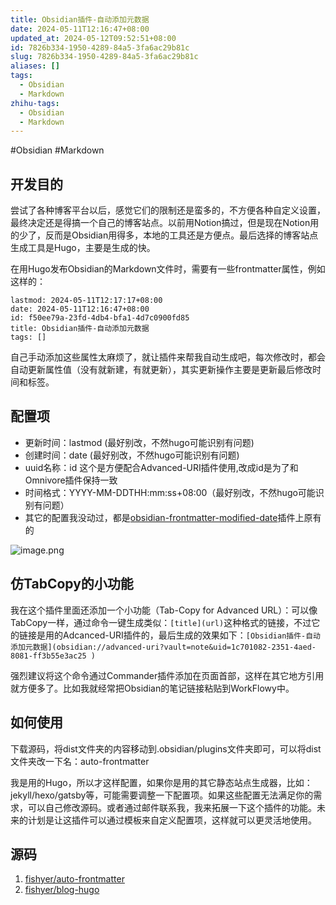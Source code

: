 ```yaml
---
title: Obsidian插件-自动添加元数据
date: 2024-05-11T12:16:47+08:00
updated_at: 2024-05-12T09:52:51+08:00
id: 7826b334-1950-4289-84a5-3fa6ac29b81c
slug: 7826b334-1950-4289-84a5-3fa6ac29b81c
aliases: []
tags:
  - Obsidian
  - Markdown
zhihu-tags:
  - Obsidian
  - Markdown
---
```


#Obsidian #Markdown 


## 开发目的

尝试了各种博客平台以后，感觉它们的限制还是蛮多的，不方便各种自定义设置，最终决定还是得搞一个自己的博客站点。以前用Notion搞过，但是现在Notion用的少了，反而是Obsidian用得多，本地的工具还是方便点。最后选择的博客站点生成工具是Hugo，主要是生成的快。

在用Hugo发布Obsidian的Markdown文件时，需要有一些frontmatter属性，例如这样的：
```
lastmod: 2024-05-11T12:17:17+08:00
date: 2024-05-11T12:16:47+08:00
id: f50ee79a-23fd-4db4-bfa1-4d7c0900fd85
title: Obsidian插件-自动添加元数据
tags: []
```
自己手动添加这些属性太麻烦了，就让插件来帮我自动生成吧，每次修改时，都会自动更新属性值（没有就新建，有就更新），其实更新操作主要是更新最后修改时间和标签。


## 配置项

- 更新时间：lastmod (最好别改，不然hugo可能识别有问题)
- 创建时间：date (最好别改，不然hugo可能识别有问题)
- uuid名称：id 这个是方便配合Advanced-URI插件使用,改成id是为了和Omnivore插件保持一致
- 时间格式：YYYY-MM-DDTHH:mm:ss+08:00（最好别改，不然hugo可能识别有问题）
- 其它的配置我没动过，都是[obsidian-frontmatter-modified-date](https://github.com/alangrainger/obsidian-frontmatter-modified-date )插件上原有的

![image.png](https://yupic.oss-cn-shanghai.aliyuncs.com/20240511122458.png)

## 仿TabCopy的小功能

我在这个插件里面还添加一个小功能（Tab-Copy for Advanced URL）：可以像TabCopy一样，通过命令一键生成类似：`[title](url)`这种格式的链接，不过它的链接是用的Adcanced-URI插件的，最后生成的效果如下：`[Obsidian插件-自动添加元数据](obsidian://advanced-uri?vault=note&uid=1c701082-2351-4aed-8081-ff3b55e3ac25 )`

强烈建议将这个命令通过Commander插件添加在页面首部，这样在其它地方引用就方便多了。比如我就经常把Obsidian的笔记链接粘贴到WorkFlowy中。


## 如何使用

下载源码，将dist文件夹的内容移动到.obsidian/plugins文件夹即可，可以将dist文件夹改一下名：auto-frontmatter

我是用的Hugo，所以才这样配置，如果你是用的其它静态站点生成器，比如：jekyll/hexo/gatsby等，可能需要调整一下配置项。如果这些配置无法满足你的需求，可以自己修改源码。或者通过邮件联系我，我来拓展一下这个插件的功能。未来的计划是让这插件可以通过模板来自定义配置项，这样就可以更灵活地使用。


## 源码

1. [fishyer/auto-frontmatter](https://github.com/fishyer/auto-frontmatter )
2. [fishyer/blog-hugo](https://github.com/fishyer/blog-hugo )

